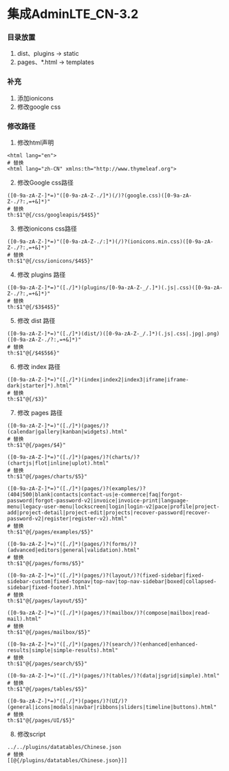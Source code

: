 # 集成AdminLTE_CN-3.2

### 目录放置
1. dist、plugins  ->  static
2. pages、*.html  ->  templates

### 补充
1. 添加ionicons
2. 修改google css

### 修改路径
1. 修改html声明
```text
<html lang="en">
# 替换
<html lang="zh-CN" xmlns:th="http://www.thymeleaf.org">
```
2. 修改Google css路径
```text
([0-9a-zA-Z-]*=)"([0-9a-zA-Z-./]*)(/)?(google.css)([0-9a-zA-Z-./?:,=+&]*)"
# 替换
th:$1"@{/css/googleapis/$4$5}"
```
3. 修改ionicons css路径
```text
([0-9a-zA-Z-]*=)"([0-9a-zA-Z-./:]*)(/)?(ionicons.min.css)([0-9a-zA-Z-./?:,=+&]*)"
# 替换
th:$1"@{/css/ionicons/$4$5}"
```
4. 修改 plugins 路径
```text
([0-9a-zA-Z-]*=)"([./]*)(plugins/[0-9a-zA-Z-_/.]*)(.js|.css)([0-9a-zA-Z-./?:,=+&]*)"
# 替换
th:$1"@{/$3$4$5}"
```
5. 修改 dist 路径
```text
([0-9a-zA-Z-]*=)"([./]*)(dist/)([0-9a-zA-Z-_/.]*)(.js|.css|.jpg|.png)([0-9a-zA-Z-./?:,=+&]*)"
# 替换
th:$1"@{/$4$5$6}"
```
6. 修改 index 路径
```text
([0-9a-zA-Z-]*=)"([./]*)(index|index2|index3|iframe|iframe-dark|starter]*).html"
# 替换
th:$1"@{/$3}"
```
7. 修改 pages 路径
```text
([0-9a-zA-Z-]*=)"([./]*)(pages/)?(calendar|gallery|kanban|widgets).html"
# 替换
th:$1"@{/pages/$4}"
```
```text
([0-9a-zA-Z-]*=)"([./]*)(pages/)?(charts/)?(chartjs|flot|inline|uplot).html"
# 替换
th:$1"@{/pages/charts/$5}"
```
```text
([0-9a-zA-Z-]*=)"([./]*)(pages/)?(examples/)?(404|500|blank|contacts|contact-us|e-commerce|faq|forgot-password|forgot-password-v2|invoice|invoice-print|language-menu|legacy-user-menu|lockscreen|login|login-v2|pace|profile|project-add|project-detail|project-edit|projects|recover-password|recover-password-v2|register|register-v2).html"
# 替换
th:$1"@{/pages/examples/$5}"
```
```text
([0-9a-zA-Z-]*=)"([./]*)(pages/)?(forms/)?(advanced|editors|general|validation).html"
# 替换
th:$1"@{/pages/forms/$5}"
```
```text
([0-9a-zA-Z-]*=)"([./]*)(pages/)?(layout/)?(fixed-sidebar|fixed-sidebar-custom|fixed-topnav|top-nav|top-nav-sidebar|boxed|collapsed-sidebar|fixed-footer).html"
# 替换
th:$1"@{/pages/layout/$5}"
```
```text
([0-9a-zA-Z-]*=)"([./]*)(pages/)?(mailbox/)?(compose|mailbox|read-mail).html"
# 替换
th:$1"@{/pages/mailbox/$5}"
```
```text
([0-9a-zA-Z-]*=)"([./]*)(pages/)?(search/)?(enhanced|enhanced-results|simple|simple-results).html"
# 替换
th:$1"@{/pages/search/$5}"
```
```text
([0-9a-zA-Z-]*=)"([./]*)(pages/)?(tables/)?(data|jsgrid|simple).html"
# 替换
th:$1"@{/pages/tables/$5}"
```
```text
([0-9a-zA-Z-]*=)"([./]*)(pages/)?(UI/)?(general|icons|modals|navbar|ribbons|sliders|timeline|buttons).html"
# 替换
th:$1"@{/pages/UI/$5}"
```
8. 修改script
```text
../../plugins/datatables/Chinese.json
# 替换
[[@{/plugins/datatables/Chinese.json}]]
```
